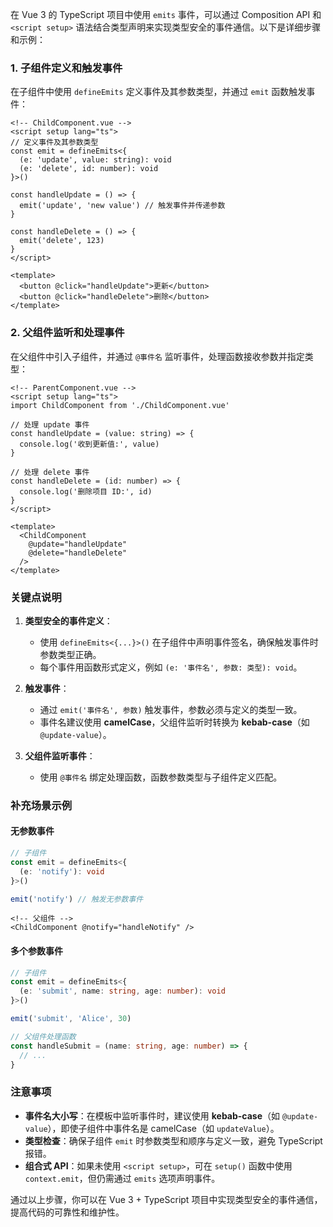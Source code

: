 在 Vue 3 的 TypeScript 项目中使用 `emits` 事件，可以通过 Composition API 和 `<script setup>` 语法结合类型声明来实现类型安全的事件通信。以下是详细步骤和示例：

### 1. 子组件定义和触发事件

在子组件中使用 `defineEmits` 定义事件及其参数类型，并通过 `emit` 函数触发事件：

```vue
<!-- ChildComponent.vue -->
<script setup lang="ts">
// 定义事件及其参数类型
const emit = defineEmits<{
  (e: 'update', value: string): void
  (e: 'delete', id: number): void
}>()

const handleUpdate = () => {
  emit('update', 'new value') // 触发事件并传递参数
}

const handleDelete = () => {
  emit('delete', 123)
}
</script>

<template>
  <button @click="handleUpdate">更新</button>
  <button @click="handleDelete">删除</button>
</template>
```

### 2. 父组件监听和处理事件

在父组件中引入子组件，并通过 `@事件名` 监听事件，处理函数接收参数并指定类型：

```vue
<!-- ParentComponent.vue -->
<script setup lang="ts">
import ChildComponent from './ChildComponent.vue'

// 处理 update 事件
const handleUpdate = (value: string) => {
  console.log('收到更新值:', value)
}

// 处理 delete 事件
const handleDelete = (id: number) => {
  console.log('删除项目 ID:', id)
}
</script>

<template>
  <ChildComponent 
    @update="handleUpdate"
    @delete="handleDelete"
  />
</template>
```

### 关键点说明

1. **类型安全的事件定义**：
   - 使用 `defineEmits<{...}>()` 在子组件中声明事件签名，确保触发事件时参数类型正确。
   - 每个事件用函数形式定义，例如 `(e: '事件名', 参数: 类型): void`。

2. **触发事件**：
   - 通过 `emit('事件名', 参数)` 触发事件，参数必须与定义的类型一致。
   - 事件名建议使用 **camelCase**，父组件监听时转换为 **kebab-case**（如 `@update-value`）。

3. **父组件监听事件**：
   - 使用 `@事件名` 绑定处理函数，函数参数类型与子组件定义匹配。

### 补充场景示例

#### 无参数事件

```typescript
// 子组件
const emit = defineEmits<{
  (e: 'notify'): void
}>()

emit('notify') // 触发无参数事件
```

```vue
<!-- 父组件 -->
<ChildComponent @notify="handleNotify" />
```

#### 多个参数事件

```typescript
// 子组件
const emit = defineEmits<{
  (e: 'submit', name: string, age: number): void
}>()

emit('submit', 'Alice', 30)
```

```typescript
// 父组件处理函数
const handleSubmit = (name: string, age: number) => {
  // ...
}
```

### 注意事项

- **事件名大小写**：在模板中监听事件时，建议使用 **kebab-case**（如 `@update-value`），即使子组件中事件名是 camelCase（如 `updateValue`）。
- **类型检查**：确保子组件 `emit` 时参数类型和顺序与定义一致，避免 TypeScript 报错。
- **组合式 API**：如果未使用 `<script setup>`，可在 `setup()` 函数中使用 `context.emit`，但仍需通过 `emits` 选项声明事件。

通过以上步骤，你可以在 Vue 3 + TypeScript 项目中实现类型安全的事件通信，提高代码的可靠性和维护性。